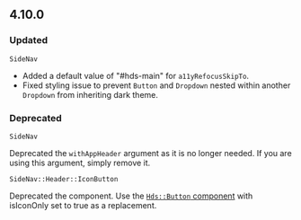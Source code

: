 ## 4.10.0

### Updated

`SideNav`

- Added a default value of "#hds-main" for `a11yRefocusSkipTo`.
- Fixed styling issue to prevent `Button` and `Dropdown` nested within another `Dropdown` from inheriting dark theme.

### Deprecated

`SideNav`

Deprecated the `withAppHeader` argument as it is no longer needed. If you are using this argument, simply remove it.

`SideNav::Header::IconButton`

Deprecated the component. Use the [`Hds::Button` component](/components/button) with isIconOnly set to true as a replacement.
